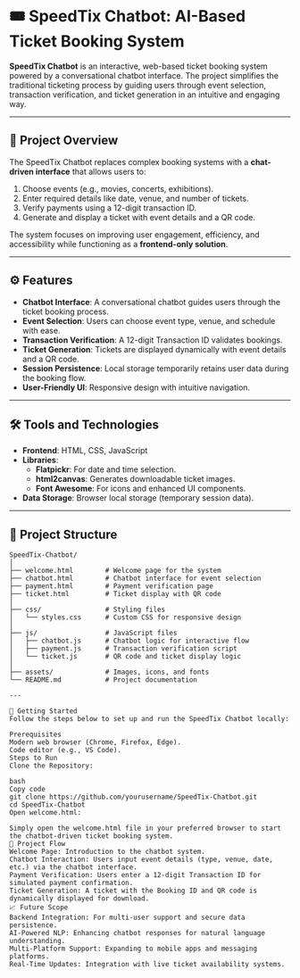 # 🎟️ SpeedTix Chatbot: AI-Based Ticket Booking System  

**SpeedTix Chatbot** is an interactive, web-based ticket booking system powered by a conversational chatbot interface. The project simplifies the traditional ticketing process by guiding users through event selection, transaction verification, and ticket generation in an intuitive and engaging way.  

---

## 🚀 Project Overview  

The SpeedTix Chatbot replaces complex booking systems with a **chat-driven interface** that allows users to:  
1. Choose events (e.g., movies, concerts, exhibitions).  
2. Enter required details like date, venue, and number of tickets.  
3. Verify payments using a 12-digit transaction ID.  
4. Generate and display a ticket with event details and a QR code.  

The system focuses on improving user engagement, efficiency, and accessibility while functioning as a **frontend-only solution**.  

---

## ⚙️ Features  

- **Chatbot Interface**: A conversational chatbot guides users through the ticket booking process.  
- **Event Selection**: Users can choose event type, venue, and schedule with ease.  
- **Transaction Verification**: A 12-digit Transaction ID validates bookings.  
- **Ticket Generation**: Tickets are displayed dynamically with event details and a QR code.  
- **Session Persistence**: Local storage temporarily retains user data during the booking flow.  
- **User-Friendly UI**: Responsive design with intuitive navigation.  

---

## 🛠️ Tools and Technologies  

- **Frontend**: HTML, CSS, JavaScript  
- **Libraries**:  
  - **Flatpickr**: For date and time selection.  
  - **html2canvas**: Generates downloadable ticket images.  
  - **Font Awesome**: For icons and enhanced UI components.  
- **Data Storage**: Browser local storage (temporary session data).  

---

## 📂 Project Structure  

```plaintext
SpeedTix-Chatbot/
│
├── welcome.html        # Welcome page for the system
├── chatbot.html        # Chatbot interface for event selection
├── payment.html        # Payment verification page
├── ticket.html         # Ticket display with QR code
│
├── css/                # Styling files
│   └── styles.css      # Custom CSS for responsive design
│
├── js/                 # JavaScript files
│   ├── chatbot.js      # Chatbot logic for interactive flow
│   ├── payment.js      # Transaction verification script
│   └── ticket.js       # QR code and ticket display logic
│
├── assets/             # Images, icons, and fonts
└── README.md           # Project documentation

---

🚀 Getting Started
Follow the steps below to set up and run the SpeedTix Chatbot locally:

Prerequisites
Modern web browser (Chrome, Firefox, Edge).
Code editor (e.g., VS Code).
Steps to Run
Clone the Repository:

bash
Copy code
git clone https://github.com/yourusername/SpeedTix-Chatbot.git
cd SpeedTix-Chatbot
Open welcome.html:

Simply open the welcome.html file in your preferred browser to start the chatbot-driven ticket booking system.
🎥 Project Flow
Welcome Page: Introduction to the chatbot system.
Chatbot Interaction: Users input event details (type, venue, date, etc.) via the chatbot interface.
Payment Verification: Users enter a 12-digit Transaction ID for simulated payment confirmation.
Ticket Generation: A ticket with the Booking ID and QR code is dynamically displayed for download.
📈 Future Scope
Backend Integration: For multi-user support and secure data persistence.
AI-Powered NLP: Enhancing chatbot responses for natural language understanding.
Multi-Platform Support: Expanding to mobile apps and messaging platforms.
Real-Time Updates: Integration with live ticket availability systems.
